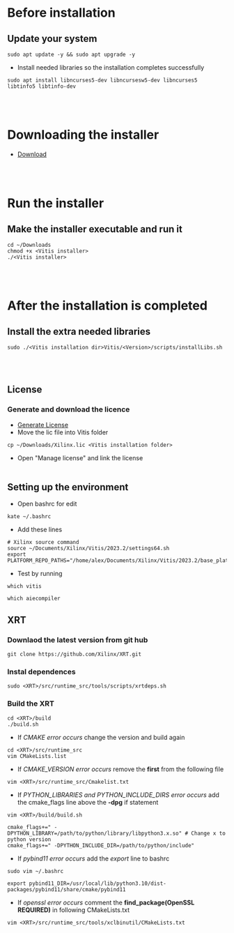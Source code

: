 # Before installation
## Update your system
```
sudo apt update -y && sudo apt upgrade -y
```
- Install needed libraries so the installation completes successfully
```
sudo apt install libncurses5-dev libncursesw5-dev libncurses5 libtinfo5 libtinfo-dev
```

<br></br>
# Downloading the installer
- <a href="https://www.xilinx.com/support/download/index.html/content/xilinx/en/downloadNav/vitis.html">Download</a>

<br></br>
# Run the installer
## Make the installer executable and run it
```
cd ~/Downloads
chmod +x <Vitis installer>
./<Vitis installer>
```

<br></br>
# After the installation is completed
## Install the extra needed libraries
```
sudo ./<Vitis installation dir>Vitis/<Version>/scripts/installLibs.sh
```
<br></br>
## License
### Generate and download the licence
- <a href="https://www.xilinx.com/getlicense">Generate License</a>
- Move the lic file into Vitis folder
```
cp ~/Downloads/Xilinx.lic <Vitis installation folder>
```
- Open "Manage license" and link the license
<br></br>

## Setting up the environment
- Open bashrc for edit
```
kate ~/.bashrc
```
- Add these lines
```
# Xilinx source command
source ~/Documents/Xilinx/Vitis/2023.2/settings64.sh
export PLATFORM_REPO_PATHS="/home/alex/Documents/Xilinx/Vitis/2023.2/base_platforms/"
```
- Test by running
```
which vitis
```
```
which aiecompiler
```

## XRT
### Downlaod the latest version from git hub
```
git clone https://github.com/Xilinx/XRT.git
```
### Instal dependences
```
sudo <XRT>/src/runtime_src/tools/scripts/xrtdeps.sh
```
### Build the XRT
```
cd <XRT>/build
./build.sh
```
- If *CMAKE error occurs* change the version and build again
```
cd <XRT>/src/runtime_src
vim CMakeLists.list
```
- If *CMAKE_VERSION error occurs* remove the **first** from the following file
```
vim <XRT>/src/runtime_src/Cmakelist.txt
```
- If *PYTHON_LIBRARIES and PYTHON_INCLUDE_DIRS error occurs* add the cmake_flags line above the **-dpg** if statement
```
vim <XRT>/build/build.sh
```
```
cmake_flags+=" -DPYTHON_LIBRARY=/path/to/python/library/libpython3.x.so" # Change x to python version
cmake_flags+=" -DPYTHON_INCLUDE_DIR=/path/to/python/include"
```
- If *pybind11 error occurs* add the *export* line to bashrc
```
sudo vim ~/.bashrc
```
```
export pybind11_DIR=/usr/local/lib/python3.10/dist-packages/pybind11/share/cmake/pybind11
```
- If *openssl error occurs* comment the **find_package(OpenSSL REQUIRED)** in following CMakeLists.txt
```
vim <XRT>/src/runtime_src/tools/xclbinutil/CMakeLists.txt
```




